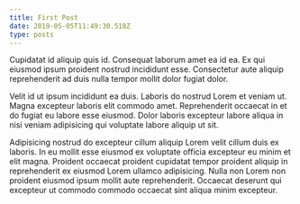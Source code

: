 ```yaml
---
title: First Post
date: 2019-05-05T11:49:30.518Z
type: posts
---
```


Cupidatat id aliquip quis id. Consequat laborum amet ea id ea. Ex qui eiusmod ipsum proident nostrud incididunt esse. Consectetur aute aliquip reprehenderit ad duis nulla tempor mollit dolor fugiat dolor.

Velit id ut ipsum incididunt ea duis. Laboris do nostrud Lorem et veniam ut. Magna excepteur laboris elit commodo amet. Reprehenderit occaecat in et do fugiat eu labore esse eiusmod. Dolor laboris excepteur labore aliqua in nisi veniam adipisicing qui voluptate labore aliquip ut sit.

Adipisicing nostrud do excepteur cillum aliquip Lorem velit cillum duis ex laboris. In eu mollit esse eiusmod ex voluptate officia excepteur eu minim et elit magna. Proident occaecat proident cupidatat tempor proident aliquip in reprehenderit ex eiusmod Lorem ullamco adipisicing. Nulla non Lorem non proident eiusmod ipsum mollit aute reprehenderit. Occaecat deserunt qui excepteur ut commodo commodo occaecat sint aliqua minim excepteur.
